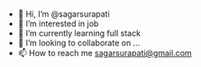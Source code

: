 - 👋 Hi, I’m @sagarsurapati
- 👀 I’m interested in job
- 🌱 I’m currently learning full stack 
- 💞️ I’m looking to collaborate on ...
- 📫 How to reach me sagarsurapati@gmail.com

<!---
sagarsurapati/sagarsurapati is a ✨ special ✨ repository because its `README.md` (this file) appears on your GitHub profile.
You can click the Preview link to take a look at your changes.
--->
